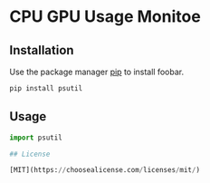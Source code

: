 # CPU GPU Usage Monitoe

## Installation

Use the package manager [pip](https://pip.pypa.io/en/stable/) to install foobar.

```bash
pip install psutil
```
## Usage

```python
import psutil

## License

[MIT](https://choosealicense.com/licenses/mit/)
